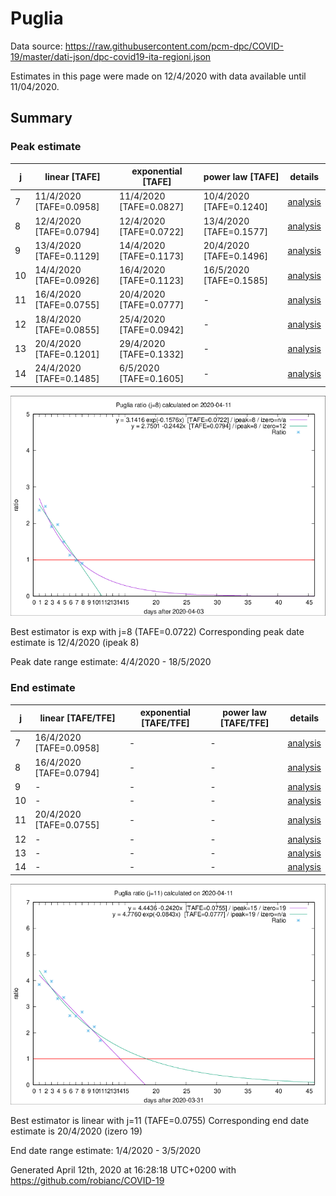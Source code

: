 # Puglia


Data source: https://raw.githubusercontent.com/pcm-dpc/COVID-19/master/dati-json/dpc-covid19-ita-regioni.json

Estimates in this page were made on 12/4/2020 with data available until 11/04/2020.


## Summary 

### Peak estimate 
|j|linear [TAFE]|exponential [TAFE]|power law [TAFE]|details|
|---|----|-----------|---------|-------|
|7|11/4/2020 [TAFE=0.0958]|11/4/2020 [TAFE=0.0827]|10/4/2020 [TAFE=0.1240]|[analysis](COVID-19_puglia_j7_2020-04-11.md)|
|8|12/4/2020 [TAFE=0.0794]|12/4/2020 [TAFE=0.0722]|13/4/2020 [TAFE=0.1577]|[analysis](COVID-19_puglia_j8_2020-04-11.md)|
|9|13/4/2020 [TAFE=0.1129]|14/4/2020 [TAFE=0.1173]|20/4/2020 [TAFE=0.1496]|[analysis](COVID-19_puglia_j9_2020-04-11.md)|
|10|14/4/2020 [TAFE=0.0926]|16/4/2020 [TAFE=0.1123]|16/5/2020 [TAFE=0.1585]|[analysis](COVID-19_puglia_j10_2020-04-11.md)|
|11|16/4/2020 [TAFE=0.0755]|20/4/2020 [TAFE=0.0777]|-|[analysis](COVID-19_puglia_j11_2020-04-11.md)|
|12|18/4/2020 [TAFE=0.0855]|25/4/2020 [TAFE=0.0942]|-|[analysis](COVID-19_puglia_j12_2020-04-11.md)|
|13|20/4/2020 [TAFE=0.1201]|29/4/2020 [TAFE=0.1332]|-|[analysis](COVID-19_puglia_j13_2020-04-11.md)|
|14|24/4/2020 [TAFE=0.1485]|6/5/2020 [TAFE=0.1605]|-|[analysis](COVID-19_puglia_j14_2020-04-11.md)|

![best peak estimate](COVID-19_puglia_j8_2020-04-11.png)

Best estimator is exp with j=8 (TAFE=0.0722)
Corresponding peak date estimate is 12/4/2020 (ipeak 8)


Peak date range estimate: 4/4/2020 - 18/5/2020

### End estimate 
|j|linear [TAFE/TFE]|exponential [TAFE/TFE]|power law [TAFE/TFE]|details|
|---|----|-----------|---------|-------|
|7|16/4/2020 [TAFE=0.0958]|-|-|[analysis](COVID-19_puglia_j7_2020-04-11.md)|
|8|16/4/2020 [TAFE=0.0794]|-|-|[analysis](COVID-19_puglia_j8_2020-04-11.md)|
|9|-|-|-|[analysis](COVID-19_puglia_j9_2020-04-11.md)|
|10|-|-|-|[analysis](COVID-19_puglia_j10_2020-04-11.md)|
|11|20/4/2020 [TAFE=0.0755]|-|-|[analysis](COVID-19_puglia_j11_2020-04-11.md)|
|12|-|-|-|[analysis](COVID-19_puglia_j12_2020-04-11.md)|
|13|-|-|-|[analysis](COVID-19_puglia_j13_2020-04-11.md)|
|14|-|-|-|[analysis](COVID-19_puglia_j14_2020-04-11.md)|

![best zero estimate](COVID-19_puglia_j11_2020-04-11.png)

Best estimator is linear with j=11 (TAFE=0.0755)
Corresponding end date estimate is 20/4/2020 (izero 19)


End date range estimate: 1/4/2020 - 3/5/2020

Generated April 12th, 2020 at 16:28:18 UTC+0200 with https://github.com/robianc/COVID-19
